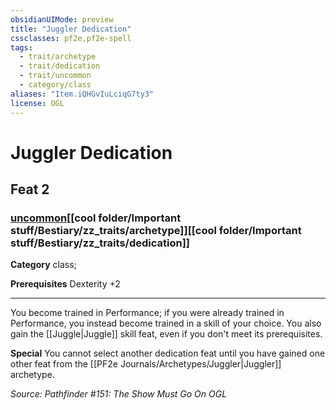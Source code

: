 ```yaml
---
obsidianUIMode: preview
title: "Juggler Dedication"
cssclasses: pf2e,pf2e-spell
tags:
  - trait/archetype
  - trait/dedication
  - trait/uncommon
  - category/class
aliases: "Item.iQHGvIuLciqG7ty3"
license: OGL
---
```

# Juggler Dedication
## Feat 2
### [uncommon](cool%20folder/Important%20stuff/Bestiary/zz_traits/uncommon.md "Uncommon Rarity Trait")[[cool folder/Important stuff/Bestiary/zz_traits/archetype]][[cool folder/Important stuff/Bestiary/zz_traits/dedication]]

**Category** class; 



**Prerequisites** Dexterity +2
* * *
You become trained in Performance; if you were already trained in Performance, you instead become trained in a skill of your choice. You also gain the [[Juggle|Juggle]] skill feat, even if you don't meet its prerequisites.

**Special** You cannot select another dedication feat until you have gained one other feat from the [[PF2e Journals/Archetypes/Juggler|Juggler]] archetype.

*Source: Pathfinder #151: The Show Must Go On*
*OGL*